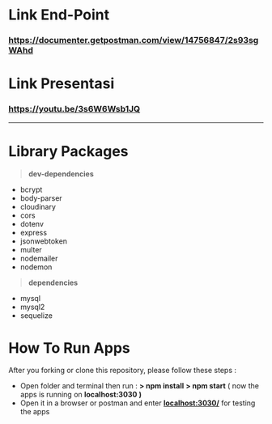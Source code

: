 # Link End-Point

### https://documenter.getpostman.com/view/14756847/2s93sgWAhd

# Link Presentasi

### https://youtu.be/3s6W6Wsb1JQ

- - -

# Library Packages

> **dev-dependencies**

* bcrypt
* body-parser
* cloudinary
* cors
* dotenv
* express
* jsonwebtoken
* multer
* nodemailer
* nodemon

> **dependencies**

* mysql
* mysql2
* sequelize

# How To Run Apps

After you forking or clone this repository, please follow these steps :

* Open folder and terminal then run :
**\> npm install**
**\> npm start**
( now the apps is running on **localhost:3030 )**
* Open it in a browser or postman and enter [**localhost:3030/**](localhost:3030) for testing the apps
